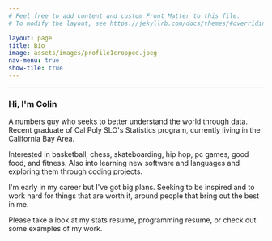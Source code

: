 ```yaml
---
# Feel free to add content and custom Front Matter to this file.
# To modify the layout, see https://jekyllrb.com/docs/themes/#overriding-theme-defaults

layout: page
title: Bio
image: assets/images/profile1cropped.jpeg
nav-menu: true
show-tile: true
---
```





<section id="one">
	<div class="inner">
		
		
<div class="row 200%">
	<div class="6u 12u$(medium)">


<hr class="major" />

<h3>Hi, I'm Colin</h3>

<p> A numbers guy who seeks to better understand the world through data. Recent graduate of Cal Poly SLO's Statistics program, currently living in the California Bay Area. </p>

<p> Interested in basketball, chess, skateboarding, hip hop, pc games, good food, and fitness. Also into learning new software and languages and exploring them through coding projects. </p> 

<p> I'm early in my career but I've got big plans. Seeking to be inspired and to work hard for things that are worth it, around people that bring out the best in me. </p>

<p> Please take a look at my stats resume, programming resume, or check out some examples of my work. </p>

</div>

<div class="6u$ 12u$(medium)">
<h4></h4>
<span class="image fit"><img src="{% link assets/images/profile2.jpg %}" alt="" /></span>
	
</div>
</div>
